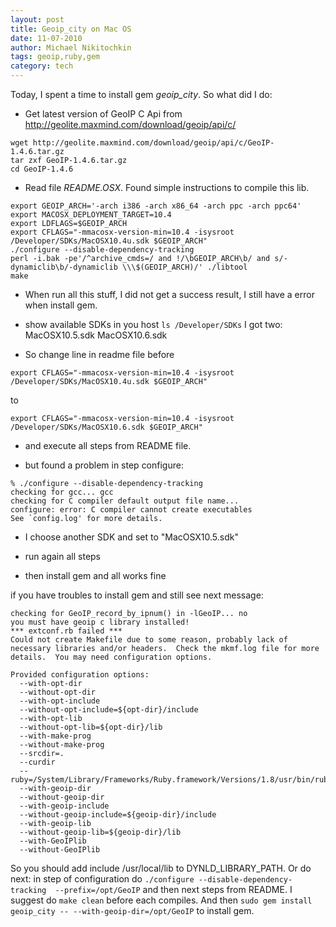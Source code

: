 ```yaml
---
layout: post
title: Geoip_city on Mac OS
date: 11-07-2010
author: Michael Nikitochkin
tags: geoip,ruby,gem
category: tech
---
```


Today, I spent a time to install gem *geoip_city*. So what did I do:

* Get latest version of GeoIP C Api from <http://geolite.maxmind.com/download/geoip/api/c/>

```
wget http://geolite.maxmind.com/download/geoip/api/c/GeoIP-1.4.6.tar.gz
tar zxf GeoIP-1.4.6.tar.gz
cd GeoIP-1.4.6
```

* Read file *README.OSX*. Found simple instructions to compile this lib.

```
export GEOIP_ARCH='-arch i386 -arch x86_64 -arch ppc -arch ppc64'
export MACOSX_DEPLOYMENT_TARGET=10.4
export LDFLAGS=$GEOIP_ARCH
export CFLAGS="-mmacosx-version-min=10.4 -isysroot /Developer/SDKs/MacOSX10.4u.sdk $GEOIP_ARCH"
./configure --disable-dependency-tracking
perl -i.bak -pe'/^archive_cmds=/ and !/\bGEOIP_ARCH\b/ and s/-dynamiclib\b/-dynamiclib \\\$(GEOIP_ARCH)/' ./libtool
make
```

* When run all this stuff, I did not get a success result, I still have a error when install gem.

* show available SDKs in you host
 ` ls /Developer/SDKs `
 I got two: MacOSX10.5.sdk     MacOSX10.6.sdk

* So change line in readme file
before

```export CFLAGS="-mmacosx-version-min=10.4 -isysroot /Developer/SDKs/MacOSX10.4u.sdk $GEOIP_ARCH"```

to

```export CFLAGS="-mmacosx-version-min=10.4 -isysroot /Developer/SDKs/MacOSX10.6.sdk $GEOIP_ARCH"```

* and execute all steps from README file.

* but found a problem in step configure:

```
% ./configure --disable-dependency-tracking
checking for gcc... gcc
checking for C compiler default output file name...
configure: error: C compiler cannot create executables
See `config.log' for more details.
```

* I choose another SDK and set to "MacOSX10.5.sdk"

* run again all steps

* then install gem and all works fine

if you have troubles to install gem and still see next message:

```
checking for GeoIP_record_by_ipnum() in -lGeoIP... no
you must have geoip c library installed!
*** extconf.rb failed ***
Could not create Makefile due to some reason, probably lack of
necessary libraries and/or headers.  Check the mkmf.log file for more
details.  You may need configuration options.

Provided configuration options:
  --with-opt-dir
  --without-opt-dir
  --with-opt-include
  --without-opt-include=${opt-dir}/include
  --with-opt-lib
  --without-opt-lib=${opt-dir}/lib
  --with-make-prog
  --without-make-prog
  --srcdir=.
  --curdir
  --ruby=/System/Library/Frameworks/Ruby.framework/Versions/1.8/usr/bin/ruby
  --with-geoip-dir
  --without-geoip-dir
  --with-geoip-include
  --without-geoip-include=${geoip-dir}/include
  --with-geoip-lib
  --without-geoip-lib=${geoip-dir}/lib
  --with-GeoIPlib
  --without-GeoIPlib
```

So you should add include /usr/local/lib to DYNLD_LIBRARY_PATH. Or do next:
in step of configuration do  `./configure --disable-dependency-tracking  --prefix=/opt/GeoIP`
and then next steps from README. I suggest do `make clean` before each compiles.
And then `sudo gem install geoip_city -- --with-geoip-dir=/opt/GeoIP` to install gem.
